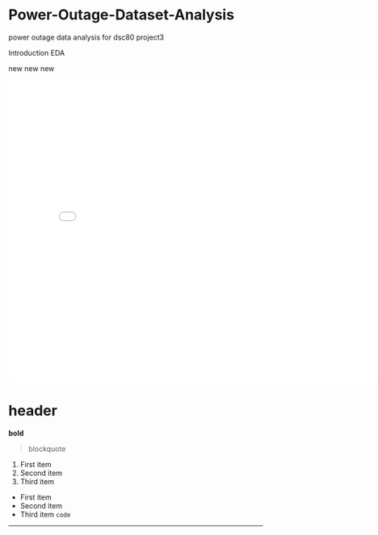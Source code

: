 # Power-Outage-Dataset-Analysis
power outage data analysis for dsc80 project3

Introduction
EDA

new new new

<iframe src="assets/03-eda.html" width=800 height=600 frameBorder=0></iframe>

# header
**bold**
> blockquote
1. First item
2. Second item
3. Third item

- First item
- Second item
- Third item
`code`
------